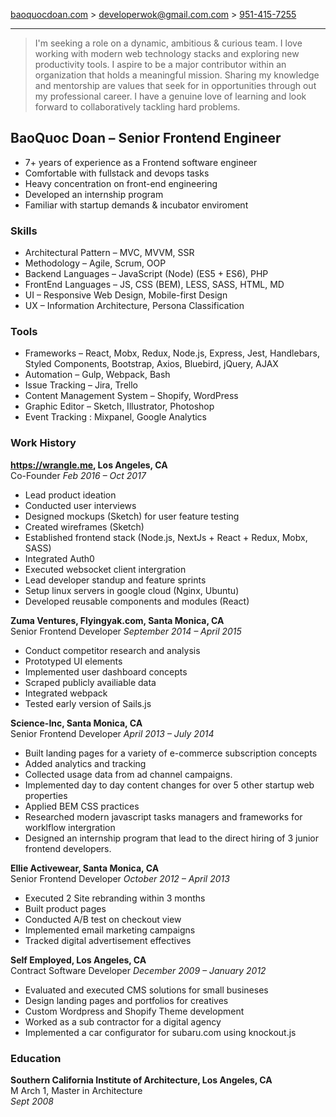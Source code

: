 [baoquocdoan.com](https://baoquocdoan.com) >
[developerwok@gmail.com.com](mailto:developerwok@gmail.com) >
[951-415-7255](tel:9514157255)

-------

>I'm seeking a role on a dynamic, ambitious &amp; curious team. I love working with modern web technology stacks and exploring new productivity tools. I aspire to be a major contributor within an organization that holds a meaningful mission. Sharing my knowledge and mentorship are values that seek for in opportunities through out my professional career. I have a genuine love of learning and look forward to collaboratively tackling hard problems.

## BaoQuoc Doan &ndash; Senior Frontend Engineer

- 7+ years of experience as a Frontend software engineer
- Comfortable with fullstack and devops tasks
- Heavy concentration on front-end engineering
- Developed an internship program
- Familiar with startup demands & incubator enviroment

### Skills
- Architectural Pattern &ndash; MVC, MVVM, SSR
- Methodology &ndash; Agile, Scrum, OOP
- Backend Languages &ndash; JavaScript (Node) (ES5 + ES6), PHP
- FrontEnd Languages &ndash; JS, CSS (BEM), LESS, SASS, HTML, MD
- UI &ndash; Responsive Web Design, Mobile-first Design
- UX &ndash; Information Architecture, Persona Classification

### Tools
- Frameworks &ndash; React, Mobx, Redux, Node.js, Express, Jest, Handlebars, Styled Components, Bootstrap, Axios, Bluebird, jQuery, AJAX
- Automation &ndash; Gulp, Webpack, Bash
- Issue Tracking &ndash; Jira, Trello
- Content Management System &ndash; Shopify, WordPress
- Graphic Editor &ndash; Sketch, Illustrator, Photoshop
- Event Tracking : Mixpanel, Google Analytics

### Work History

**https://wrangle.me, Los Angeles, CA**  
Co-Founder 
*Feb 2016 &ndash; Oct 2017*   
- Lead product ideation
- Conducted user interviews
- Designed mockups (Sketch) for user feature testing
- Created wireframes (Sketch)
- Established frontend stack (Node.js, NextJs + React + Redux, Mobx, SASS)
- Integrated Auth0
- Executed websocket client intergration
- Lead developer standup and feature sprints
- Setup linux servers in google cloud (Nginx, Ubuntu)
- Developed reusable components and modules (React)

**Zuma Ventures, Flyingyak.com, Santa Monica, CA**  
Senior Frontend Developer 
*September 2014 &ndash; April 2015* 
- Conduct competitor research and analysis
- Prototyped UI elements
- Implemented user dashboard concepts
- Scraped publicly availiable data
- Integrated webpack
- Tested early version of Sails.js

**Science-Inc, Santa Monica, CA**  
Senior Frontend Developer 
*April 2013  &ndash; July 2014*  
- Built landing pages for a variety of e-commerce subscription concepts
- Added analytics and tracking 
- Collected usage data from ad channel campaigns. 
- Implemented day to day content changes for over 5 other startup web properties 
- Applied BEM CSS practices 
- Researched modern javascript tasks managers and frameworks for worklflow intergration
- Designed an internship program that lead to the direct hiring of 3 junior frontend developers.

**Ellie Activewear, Santa Monica, CA**  
Senior Frontend Developer 
*October 2012 &ndash; April 2013*
- Executed 2 Site rebranding within 3 months
- Built product pages
- Conducted A/B test on checkout view
- Implemented email marketing campaigns
- Tracked digital advertisement effectives

**Self Employed, Los Angeles, CA**  
Contract Software Developer
*December 2009 &ndash;  January 2012*  
- Evaluated and executed CMS solutions for small busineses
- Design landing pages and portfolios for creatives
- Custom Wordpress and Shopify Theme development
- Worked as a sub contractor for a digital agency
- Implemented a car configurator for subaru.com using knockout.js

### Education
**Southern California Institute of Architecture, Los Angeles, CA**  
M Arch 1, Master in Architecture  
*Sept 2008*
